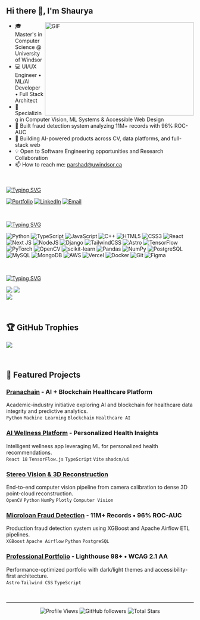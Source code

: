 ## Hi there 👋, I'm Shaurya <br/>
<a target="_blank">
  <img align="right" height="250" width="400" alt="GIF" src="https://user-images.githubusercontent.com/74038190/229223263-cf2e4b07-2615-4f87-9c38-e37600f8381a.gif">
</a>

- 🎓 Master's in Computer Science @ University of Windsor
- 💻 UI/UX Engineer • ML/AI Developer • Full Stack Architect
- 🔬 Specializing in Computer Vision, ML Systems & Accessible Web Design
- 🚀 Built fraud detection system analyzing 11M+ records with 96% ROC-AUC
- 🧠 Building AI-powered products across CV, data platforms, and full-stack web
- 💡 Open to Software Engineering opportunities and Research Collaboration
- 📫 How to reach me: parshad@uwindsor.ca

<br/>

[![Typing SVG](https://readme-typing-svg.demolab.com?font=IBM+Plex+Mono&weight=500&size=20&duration=6000&pause=1000&color=0ea5e9&width=435&lines=Socials%3A)](https://git.io/typing-svg)

[![Portfolio](https://img.shields.io/badge/Portfolio-0ea5e9?style=for-the-badge&logo=astro&logoColor=white)](https://shauryaparshad.com)
[![LinkedIn](https://img.shields.io/badge/LinkedIn-%230077B5.svg?style=for-the-badge&logo=linkedin&logoColor=white)](https://www.linkedin.com/in/shaurya-parshad)
[![Email](https://img.shields.io/badge/Email-D14836?style=for-the-badge&logo=gmail&logoColor=white)](mailto:parshad@uwindsor.ca)

<br/>

[![Typing SVG](https://readme-typing-svg.demolab.com?font=IBM+Plex+Mono&weight=500&size=20&duration=6000&pause=1000&color=0ea5e9&width=435&lines=Tech+Stack%3A)](https://git.io/typing-svg)

![Python](https://img.shields.io/badge/python-3670A0?style=plastic&logo=python&logoColor=ffdd54) ![TypeScript](https://img.shields.io/badge/typescript-%23007ACC.svg?style=plastic&logo=typescript&logoColor=white) ![JavaScript](https://img.shields.io/badge/javascript-%23323330.svg?style=plastic&logo=javascript&logoColor=%23F7DF1E) ![C++](https://img.shields.io/badge/c++-%2300599C.svg?style=plastic&logo=c%2B%2B&logoColor=white) ![HTML5](https://img.shields.io/badge/html5-%23E34F26.svg?style=plastic&logo=html5&logoColor=white) ![CSS3](https://img.shields.io/badge/css3-%231572B6.svg?style=plastic&logo=css3&logoColor=white) ![React](https://img.shields.io/badge/react-%2320232a.svg?style=plastic&logo=react&logoColor=%2361DAFB) ![Next JS](https://img.shields.io/badge/Next-black?style=plastic&logo=next.js&logoColor=white) ![NodeJS](https://img.shields.io/badge/node.js-6DA55F?style=plastic&logo=node.js&logoColor=white) ![Django](https://img.shields.io/badge/django-%23092E20.svg?style=plastic&logo=django&logoColor=white) ![TailwindCSS](https://img.shields.io/badge/tailwindcss-%2338B2AC.svg?style=plastic&logo=tailwind-css&logoColor=white) ![Astro](https://img.shields.io/badge/astro-%232C2052.svg?style=plastic&logo=astro&logoColor=white) ![TensorFlow](https://img.shields.io/badge/TensorFlow-%23FF6F00.svg?style=plastic&logo=TensorFlow&logoColor=white) ![PyTorch](https://img.shields.io/badge/PyTorch-%23EE4C2C.svg?style=plastic&logo=PyTorch&logoColor=white) ![OpenCV](https://img.shields.io/badge/opencv-%23white.svg?style=plastic&logo=opencv&logoColor=white) ![scikit-learn](https://img.shields.io/badge/scikit--learn-%23F7931E.svg?style=plastic&logo=scikit-learn&logoColor=white) ![Pandas](https://img.shields.io/badge/pandas-%23150458.svg?style=plastic&logo=pandas&logoColor=white) ![NumPy](https://img.shields.io/badge/numpy-%23013243.svg?style=plastic&logo=numpy&logoColor=white) ![PostgreSQL](https://img.shields.io/badge/postgres-%23316192.svg?style=plastic&logo=postgresql&logoColor=white) ![MySQL](https://img.shields.io/badge/mysql-%2300f.svg?style=plastic&logo=mysql&logoColor=white) ![MongoDB](https://img.shields.io/badge/MongoDB-%234ea94b.svg?style=plastic&logo=mongodb&logoColor=white) ![AWS](https://img.shields.io/badge/AWS-%23FF9900.svg?style=plastic&logo=amazon-aws&logoColor=white) ![Vercel](https://img.shields.io/badge/vercel-%23000000.svg?style=plastic&logo=vercel&logoColor=white) ![Docker](https://img.shields.io/badge/docker-%230db7ed.svg?style=plastic&logo=docker&logoColor=white) ![Git](https://img.shields.io/badge/git-%23F05033.svg?style=plastic&logo=git&logoColor=white) ![Figma](https://img.shields.io/badge/figma-%23F24E1E.svg?style=plastic&logo=figma&logoColor=white)

<br/>

[![Typing SVG](https://readme-typing-svg.demolab.com?font=IBM+Plex+Mono&weight=500&size=20&duration=6000&pause=1000&color=0ea5e9&width=435&lines=GitHub+Stats%3A)](https://git.io/typing-svg)

![](https://github-readme-stats.vercel.app/api?username=IShauryaI&theme=tokyonight&hide_border=false&include_all_commits=true&count_private=true)
![](https://github-readme-streak-stats.herokuapp.com/?user=IShauryaI&theme=tokyonight&hide_border=false)<br/>
![](https://github-readme-stats.vercel.app/api/top-langs/?username=IShauryaI&theme=tokyonight&hide_border=false&include_all_commits=true&count_private=true&layout=compact)

<br/>

## 🏆 GitHub Trophies
![](https://github-profile-trophy.vercel.app/?username=IShauryaI&theme=tokyonight&no-frame=false&no-bg=false&margin-w=4)

<br/>

## 🚀 Featured Projects

### [Pranachain](https://github.com/IShauryaI/pranachain) - AI + Blockchain Healthcare Platform
Academic-industry initiative exploring AI and blockchain for healthcare data integrity and predictive analytics.  
`Python` `Machine Learning` `Blockchain` `Healthcare AI`

### [AI Wellness Platform](https://github.com/IShauryaI/wellbeingaifinalversion) - Personalized Health Insights
Intelligent wellness app leveraging ML for personalized health recommendations.  
`React 18` `TensorFlow.js` `TypeScript` `Vite` `shadcn/ui`

### [Stereo Vision & 3D Reconstruction](https://github.com/IShauryaI/stereo-vision-reconstruction)
End-to-end computer vision pipeline from camera calibration to dense 3D point-cloud reconstruction.  
`OpenCV` `Python` `NumPy` `Plotly` `Computer Vision`

### [Microloan Fraud Detection](https://github.com/IShauryaI/microloan-fraud-detection) - 11M+ Records • 96% ROC-AUC
Production fraud detection system using XGBoost and Apache Airflow ETL pipelines.  
`XGBoost` `Apache Airflow` `Python` `PostgreSQL`

### [Professional Portfolio](https://github.com/IShauryaI/IShauryaI.github.io) - Lighthouse 98+ • WCAG 2.1 AA
Performance-optimized portfolio with dark/light themes and accessibility-first architecture.  
`Astro` `Tailwind CSS` `TypeScript`

<br/>

---

<p align="center">
  <img src="https://komarev.com/ghpvc/?username=IShauryaI&color=0ea5e9&style=flat-square&label=Profile+Views" alt="Profile Views" />
  <img alt="GitHub followers" src="https://img.shields.io/github/followers/IShauryaI?label=Followers&style=social">
  <img src="https://img.shields.io/github/stars/IShauryaI?label=Stars" alt="Total Stars">
</p>

